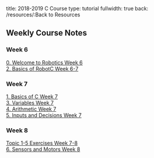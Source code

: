 title: 2018-2019 C Course
type: tutorial
fullwidth: true
back: /resources/:Back to Resources

## Weekly Course Notes

<div class="filecontainer">
<h3>Week 6</h3>
<div class="filebox"><a href="/c-course/welcome-to-robotics">0. Welcome to Robotics <span>Week 6</span></a></div>
<div class="filebox"><a href="/c-course/basics-of-robotc">2. Basics of RobotC <span>Week 6-7</span></a></div>
</div>

<div class="filecontainer">
<h3>Week 7</h3>
<div class="filebox"><a href="/c-course/basics-of-c">1. Basics of C <span>Week 7</span></a></div>
<div class="filebox"><a href="/c-course/variables">3. Variables <span>Week 7</span></a></div>
<div class="filebox"><a href="/c-course/arithmetic">4. Arithmetic <span>Week 7</span></a></div>
<div class="filebox"><a href="/c-course/inputs-and-decisions">5. Inputs and Decisions <span>Week 7</span></a></div>
</div>

<div class="filecontainer">
<h3>Week 8</h3>
<div class="filebox"><a href="/c-course/input-output-exercises#exercises">Topic 1-5 Exercises <span>Week 7-8</span></a></div>
<div class="filebox"><a href="/c-course/sensors-and-motors">6. Sensors and Motors <span>Week 8</span></a></div>
</div>